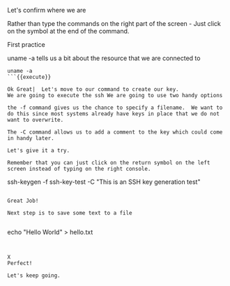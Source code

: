 Let's confirm where we are

Rather than type the commands on the right part of the screen - Just click on the symbol at the end of the command.

First practice

uname -a tells us a bit about the resource that we are connected to

```
uname -a
```{{execute}}

Ok Great|  Let's move to our command to create our key.
We are going to execute the ssh We are going to use two handy options

the -f command gives us the chance to specify a filename.  We want to do this since most systems already have keys in place that we do not want to overwrite.

The -C command allows us to add a comment to the key which could come in handy later.

Let's give it a try.  

Remember that you can just click on the return symbol on the left screen instead of typing on the right console.

```
ssh-keygen -f ssh-key-test -C "This is an SSH key generation test"
```{{execute}}

Great Job!

Next step is to save some text to a file


```
echo "Hello World" > hello.txt
```{{execute}}


X
Perfect!

Let's keep going.